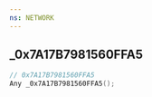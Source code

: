 ```yaml
---
ns: NETWORK
---
```

## _0x7A17B7981560FFA5

```c
// 0x7A17B7981560FFA5
Any _0x7A17B7981560FFA5();
```

